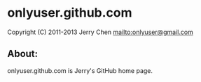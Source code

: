 onlyuser.github.com
===================

Copyright (C) 2011-2013 Jerry Chen <mailto:onlyuser@gmail.com>

About:
------

onlyuser.github.com is Jerry's GitHub home page.
